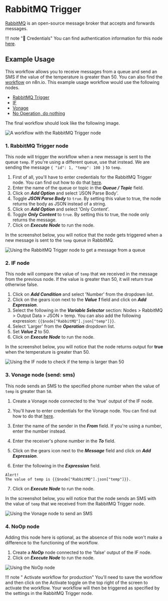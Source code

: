 # RabbitMQ Trigger

[RabbitMQ](https://www.rabbitmq.com) is an open-source message broker that accepts and forwards messages.

!!! note "🔑 Credentials"
    You can find authentication information for this node [here](/workflow/integrations/credentials/rabbitmq/).


## Example Usage

This workflow allows you to receive messages from a queue and send an SMS if the value of the temperature is greater than 50. You can also find the [workflow](https://n8n.io/workflows/845) on n8n.io. This example usage workflow would use the following nodes.
- [RabbitMQ Trigger]()
- [IF](/workflow/integrations/core-nodes/n8n-nodes-base.if/)
- [Vonage](/workflow/integrations/nodes/workflow-nodes-base.vonage/)
- [No Operation, do nothing](/workflow/integrations/core-nodes/n8n-nodes-base.noOp/)

The final workflow should look like the following image.

![A workflow with the RabbitMQ Trigger node](/_images/integrations/trigger-nodes/rabbitmqtrigger/workflow.png)

### 1. RabbitMQ Trigger node

This node will trigger the workflow when a new message is sent to the queue `temp`. If you're using a different queue, use that instead. We are sending the message `{ "id": 1, "temp": 100 }` to `temp`.

1. First of all, you'll have to enter credentials for the RabbitMQ Trigger node. You can find out how to do that [here](/workflow/integrations/credentials/rabbitmq/).
2. Enter the name of the queue or topic in the ***Queue / Topic*** field.
3. Click on ***Add Option*** and select 'JSON Parse Body'.
4. Toggle ***JSON Parse Body*** to `true`. By setting this value to true, the node returns the body as JSON instead of a string.
5. Click on ***Add Option*** and select 'Only Content'.
6. Toggle ***Only Content*** to `true`. By setting this to true, the node only returns the message.
7. Click on ***Execute Node*** to run the node.

In the screenshot below, you will notice that the node gets triggered when a new message is sent to the `temp` queue in RabbitMQ.

![Using the RabbitMQ Trigger node to get a message from a queue](/_images/integrations/trigger-nodes/rabbitmqtrigger/rabbitmqtrigger_node.png)

### 2. IF node

This node will compare the value of `temp` that we received in the message from the previous node. If the value is greater than 50, it will return true otherwise false.

1. Click on ***Add Condition*** and select 'Number' from the dropdown list.
2. Click on the gears icon next to the ***Value 1*** field and click on ***Add Expression***.
3. Select the following in the ***Variable Selector*** section: Nodes > RabbitMQ > Output Data > JSON > temp. You can also add the following expression: `{{$node["RabbitMQ"].json["temp"]}}`.
4. Select 'Larger' from the ***Operation*** dropdown list.
5. Set ***Value 2*** to 50.
6. Click on ***Execute Node*** to run the node.


In the screenshot below, you will notice that the node returns output for **true** when the temperature is greater than 50.

![Using the IF node to check if the temp is larger than 50](/_images/integrations/trigger-nodes/rabbitmqtrigger/if_node.png)

### 3. Vonage node (send: sms)

This node sends an SMS to the specified phone number when the value of `temp` is greater than `50`.

1. Create a Vonage node connected to the 'true' output of the IF node.
2. You'll have to enter credentials for the Vonage node. You can find out how to do that [here](/workflow/integrations/credentials/vonage/).
3. Enter the name of the sender in the ***From*** field. If you're using a number, enter the number instead.
4. Enter the receiver's phone number in the ***To*** field.
5. Click on the gears icon next to the ***Message*** field and click on ***Add Expression***.

6. Enter the following in the ***Expression*** field.
```
Alert!
The value of temp is {{$node["RabbitMQ"].json["temp"]}}.
```
7. Click on ***Execute Node*** to run the node.


In the screenshot below, you will notice that the node sends an SMS with the value of `temp` that we received from the RabbitMQ Trigger node.

![Using the Vonage node to send an SMS](/_images/integrations/trigger-nodes/rabbitmqtrigger/vonage_node.png)

### 4. NoOp node
Adding this node here is optional, as the absence of this node won't make a difference to the functioning of the workflow.

1. Create a ***NoOp*** node connected to the 'false' output of the IF node.
2. Click on ***Execute Node*** to run the node.

![Using the NoOp node](/_images/integrations/trigger-nodes/rabbitmqtrigger/noop_node.png)

!!! note " Activate workflow for production"
    You'll need to save the workflow and then click on the Activate toggle on the top right of the screen to activate the workflow. Your workflow will then be triggered as specified by the settings in the RabbitMQ Trigger node.

